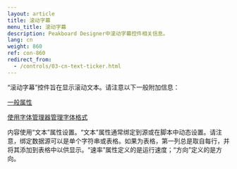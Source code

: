 ```yaml
---
layout: article
title: 滚动字幕
menu_title: 滚动字幕
description: Peakboard Designer中滚动字幕控件相关信息。
lang: cn
weight: 860
ref: con-860
redirect_from:
  - /controls/03-cn-text-ticker.html
---
```


“滚动字幕”控件旨在显示滚动文本。请注意以下一般附加信息：

[一般属性](/controls/01-cn-general-properties.html)

[使用字体管理器管理字体格式](/misc/04-cn-fonts.html)

内容使用“文本”属性设置。“文本”属性通常绑定到源或在脚本中动态设置。请注意，绑定数据源可以是单个字符串或表格。如果为表格，第一列总是取自每行，并将其添加到表格中以供显示。“速率”属性定义的是运行速度；“方向”定义的是方向。
